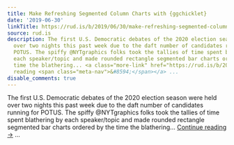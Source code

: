 ```yaml
---
title: Make Refreshing Segmented Column Charts with {ggchicklet}
date: '2019-06-30'
linkTitle: https://rud.is/b/2019/06/30/make-refreshing-segmented-column-charts-with-ggchicklet/
source: rud.is
description: The first U.S. Democratic debates of the 2020 election season were held
  over two nights this past week due to the daft number of candidates running for
  POTUS. The spiffy @NYTgraphics folks took the tallies of time spent blathering by
  each speaker/topic and made rounded rectangle segmented bar charts ordered by the
  time the blathering... <a class="more-link" href="https://rud.is/b/2019/06/30/make-refreshing-segmented-column-charts-with-ggchicklet/">Continue
  reading <span class="meta-nav">&#8594;</span></a> ...
disable_comments: true
---
```

The first U.S. Democratic debates of the 2020 election season were held over two nights this past week due to the daft number of candidates running for POTUS. The spiffy @NYTgraphics folks took the tallies of time spent blathering by each speaker/topic and made rounded rectangle segmented bar charts ordered by the time the blathering... <a class="more-link" href="https://rud.is/b/2019/06/30/make-refreshing-segmented-column-charts-with-ggchicklet/">Continue reading <span class="meta-nav">&#8594;</span></a> ...
